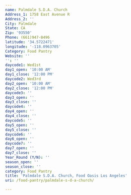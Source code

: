 ```yaml
---
name: Palmdale S.D.A. Church
Address_1: 1758 East Avenue R
Address_2: ''
City: Palmdale
State: CA
Zip: '93550'
Phone: (661)947-8496
latitude: '34.5722471'
longitude: '-118.0963705'
Category: Food Pantry
Website: ''
'': ''
daycode1: Wed1st
day1_open: '10:00 AM'
day1_close: '12:00 PM'
daycode2: Wed3rd
day2_open: '10:00 AM'
day2_close: '12:00 PM'
daycode3: ''
day3_open: ''
day3_close: ''
daycode4: ''
day4_open: ''
day4_close: ''
daycode5: ''
day5_open: ''
day5_close: ''
daycode6: ''
day6_open: ''
daycode7: ''
day7_open: ''
day7_close: ''
Year_Round (Y/N): ''
season_open: ''
season_close: ''
category: Food Pantry
title: 'Palmdale S.D.A. Church, Food Oasis Los Angeles'
uri: /food-pantry/palmdale-s-d-a-church/

---
```

